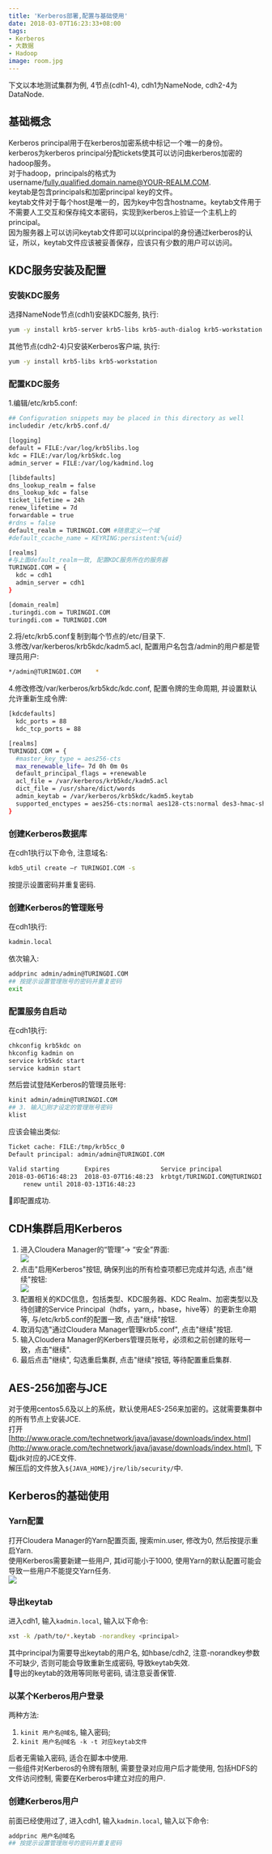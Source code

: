 ```yaml
---
title: 'Kerberos部署,配置与基础使用'
date: 2018-03-07T16:23:33+08:00
tags:
- Kerberos
- 大数据
- Hadoop
image: room.jpg
---
```


下文以本地测试集群为例, 4节点(cdh1-4), cdh1为NameNode, cdh2-4为DataNode.  
## 基础概念
Kerberos principal用于在kerberos加密系统中标记一个唯一的身份。  
kerberos为kerberos principal分配tickets使其可以访问由kerberos加密的hadoop服务。  
对于hadoop，principals的格式为username/fully.qualified.domain.name@YOUR-REALM.COM.  
keytab是包含principals和加密principal key的文件。  
keytab文件对于每个host是唯一的，因为key中包含hostname。keytab文件用于不需要人工交互和保存纯文本密码，实现到kerberos上验证一个主机上的principal。  
因为服务器上可以访问keytab文件即可以以principal的身份通过kerberos的认证，所以，keytab文件应该被妥善保存，应该只有少数的用户可以访问。  

## KDC服务安装及配置
### 安装KDC服务
选择NameNode节点(cdh1)安装KDC服务, 执行:  
```bash
yum -y install krb5-server krb5-libs krb5-auth-dialog krb5-workstation openldap-clients
```
其他节点(cdh2-4)只安装Kerberos客户端, 执行:  
```bash
yum -y install krb5-libs krb5-workstation
```
### 配置KDC服务
1.编辑/etc/krb5.conf:  

```bash
## Configuration snippets may be placed in this directory as well
includedir /etc/krb5.conf.d/

[logging]
default = FILE:/var/log/krb5libs.log
kdc = FILE:/var/log/krb5kdc.log
admin_server = FILE:/var/log/kadmind.log

[libdefaults]
dns_lookup_realm = false
dns_lookup_kdc = false
ticket_lifetime = 24h
renew_lifetime = 7d
forwardable = true
#rdns = false
default_realm = TURINGDI.COM #随意定义一个域
#default_ccache_name = KEYRING:persistent:%{uid}

[realms]
#与上面default_realm一致, 配置KDC服务所在的服务器
TURINGDI.COM = {
  kdc = cdh1
  admin_server = cdh1
}

[domain_realm]
.turingdi.com = TURINGDI.COM
turingdi.com = TURINGDI.COM
```
 2.将/etc/krb5.conf复制到每个节点的/etc/目录下.  
 3.修改/var/kerberos/krb5kdc/kadm5.acl, 配置用户名包含/admin的用户都是管理员用户:  

```bash
*/admin@TURINGDI.COM    *
```
 4.修改修改/var/kerberos/krb5kdc/kdc.conf, 配置令牌的生命周期, 并设置默认允许重新生成令牌:  

```bash
[kdcdefaults]
  kdc_ports = 88
  kdc_tcp_ports = 88

[realms]
TURINGDI.COM = {
  #master_key_type = aes256-cts
  max_renewable_life= 7d 0h 0m 0s
  default_principal_flags = +renewable
  acl_file = /var/kerberos/krb5kdc/kadm5.acl
  dict_file = /usr/share/dict/words
  admin_keytab = /var/kerberos/krb5kdc/kadm5.keytab
  supported_enctypes = aes256-cts:normal aes128-cts:normal des3-hmac-sha1:normal arcfour-hmac:normal camellia256-cts:normal camellia128-cts:normal des-hmac-sha1:normal des-cbc-md5:normal des-cbc-crc:normal
}
```

### 创建Kerberos数据库
 在cdh1执行以下命令, 注意域名:  
 ```bash
 kdb5_util create –r TURINGDI.COM -s
 ```
按提示设置密码并重复密码.  
### 创建Kerberos的管理账号
在cdh1执行:  
```bash
kadmin.local
```
依次输入:  
```bash
addprinc admin/admin@TURINGDI.COM
## 按提示设置管理账号的密码并重复密码
exit
```
### 配置服务自启动
在cdh1执行:  
```bash
chkconfig krb5kdc on
hkconfig kadmin on
service krb5kdc start
service kadmin start
```
然后尝试登陆Kerberos的管理员账号:  
```bash
kinit admin/admin@TURINGDI.COM
## 3. 输入刚才设定的管理账号密码
klist
```
应该会输出类似:
```bash
Ticket cache: FILE:/tmp/krb5cc_0
Default principal: admin/admin@TURINGDI.COM

Valid starting       Expires              Service principal
2018-03-06T16:48:23  2018-03-07T16:48:23  krbtgt/TURINGDI.COM@TURINGDI.COM
	renew until 2018-03-13T16:48:23
```
即配置成功. 

## CDH集群启用Kerberos
1. 进入Cloudera Manager的“管理”-> “安全”界面:  
![](security.png)
2. 点击"启用Kerberos"按钮, 确保列出的所有检查项都已完成并勾选, 点击"继续"按钮:  
![](keberosList.png)
3. 配置相关的KDC信息，包括类型、KDC服务器、KDC Realm、加密类型以及待创建的Service Principal（hdfs，yarn,，hbase，hive等）的更新生命期等, 与/etc/krb5.conf的配置一致, 点击"继续"按钮.  
4. 取消勾选"通过Cloudera Manager管理krb5.conf", 点击"继续"按钮.  
5. 输入Cloudera Manager的Kerbers管理员账号，必须和之前创建的账号一致，点击"继续".  
6. 最后点击"继续", 勾选重启集群, 点击"继续"按钮, 等待配置重启集群.  

## AES-256加密与JCE
对于使用centos5.6及以上的系统，默认使用AES-256来加密的。这就需要集群中的所有节点上安装JCE.  
打开[http://www.oracle.com/technetwork/java/javase/downloads/index.html](http://www.oracle.com/technetwork/java/javase/downloads/index.html), 下载jdk对应的JCE文件.  
解压后的文件放入`${JAVA_HOME}/jre/lib/security/`中. 

## Kerberos的基础使用
### Yarn配置
打开Cloudera Manager的Yarn配置页面, 搜索min.user, 修改为0, 然后按提示重启Yarn.  
使用Kerberos需要新建一些用户, 其id可能小于1000, 使用Yarn的默认配置可能会导致一些用户不能提交Yarn任务.  
![](yarn.png)
### 导出keytab
进入cdh1, 输入`kadmin.local`, 输入以下命令:
```bash
xst -k /path/to/*.keytab -norandkey <principal>
```
其中principal为需要导出keytab的用户名, 如hbase/cdh2, 注意-norandkey参数不可缺少, 否则可能会导致重新生成密码, 导致keytab失效.  
导出的keytab的效用等同账号密码, 请注意妥善保管.
### 以某个Kerberos用户登录
两种方法:  
1. `kinit 用户名@域名`, 输入密码;
2. `kinit 用户名@域名 -k -t 对应keytab文件`

后者无需输入密码, 适合在脚本中使用.  
一些组件对Kerberos的令牌有限制, 需要登录对应用户后才能使用, 包括HDFS的文件访问控制, 需要在Kerberos中建立对应的用户.  

### 创建Kerberos用户
前面已经使用过了, 进入cdh1, 输入`kadmin.local`, 输入以下命令:
```bash
addprinc 用户名@域名
## 按提示设置管理账号的密码并重复密码
```
